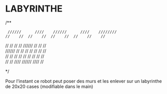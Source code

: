 # LABYRINTHE

/**

     //////      ////    //////      ////    ////////   
    //    //  //    //  //    //  //    //    //        
   //    //  //    //  //////    //    //    //         
  //////    //    //  //    //  //    //    //          
 //    //  //    //  //    //  //    //    //           
//    //    ////    //////      ////      //            

*/

Pour l'instant ce robot peut poser des murs et les enlever sur un labyrinthe de 20x20 cases (modifiable dans le main)
